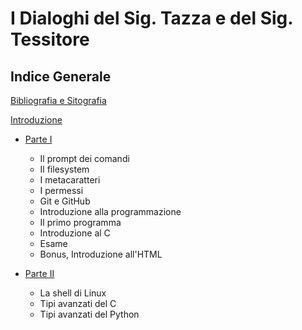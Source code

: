 # I Dialoghi del Sig. Tazza e del Sig. Tessitore

## Indice Generale

[Bibliografia e Sitografia](biblio.md)

[Introduzione](introduzione.md)

* [Parte I](part-i/summary.md)
  - Il prompt dei comandi
  - Il filesystem
  - I metacaratteri
  - I permessi
  - Git e GitHub
  - Introduzione alla programmazione
  - Il primo programma
  - Introduzione al C
  - Esame
  - Bonus, Introduzione all'HTML

* [Parte II](part-ii/summary.md)
  - La shell di Linux
  - Tipi avanzati del C
  - Tipi avanzati del Python
